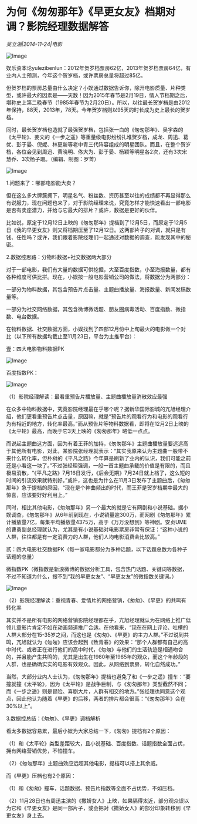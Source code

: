 # 为何《匆匆那年》《早更女友》档期对调？影院经理数据解答

*吴立湘|2014-11-24|电影*

![Image](http://p2.pstatp.com/large/pgc-image/1522053503048b45cc1a87c)

娱乐资本论yulezibenlun：2012年贺岁档票房62亿，2013年贺岁档票房64亿，有业内人士预测，今年这个贺岁档，或许票房总量将超过85亿。

但贺岁档的票房总量由什么决定？小娱通过数据告诉你，除开电影质量、片种类型，或许最大的因素是——天数！因为2015年春节是2月19日，情人节档期之后，堪称史上第二晚春节（1985年春节为2月20日）。所以，以往最长贺岁档是由2012年保持，88天，2013年，78天。今年贺岁档则以95天的时长成为史上最长的贺岁档。

同时，最长贺岁档也造就了最强贺岁档，包括张一白的《匆匆那年》、吴宇森的《太平轮》、姜文的《一步之遥》等重量级电影纷纷扎堆贺岁档，成龙、周迅、葛优、彭于晏、倪妮、林更新等老中青三代阵容组成的明星团队。而且，在整个贺岁档，各位会见到周迅、黄晓明、佟大为、彭于晏、杨颖等明星各2次，还有3次宋慧乔、3次杨子珊。（编辑、制图：罗菁）

![Image](http://p2.pstatp.com/large/pgc-image/1522053502915a0c9ff936c)

1.问题来了：哪部电影能大卖？

但在这么多大牌簇拥下，明星名气、粉丝数、资历甚至以往的成绩都不再显得那么有说服力，现在问题也来了，对于影院经理来说，究竟怎样才能快速看出一部电影是否有卖座潜力，并给与它最大的排片？或许，数据是更好的伙伴。

比如说，原定于12月12日上映的《匆匆那年》提档到了12月5日，而原定于12月5日《我的早更女友》则又将档期压至了12月12日。这两部片子的对调，就只是有钱、任性吗？或许，我们跟着影院经理们一起通过对数据的调查，能发现其中的秘密。

2.数据控思路：分物料数据+社交数据两大部分

对于一部电影，我们有大量的数据可供挖掘，大至百度指数，小至海报数量，都有各种维度可供比拼。现在，小娱按一般电影营销公司的做法，将数据分为两部分：

一部分为物料数据，其包含预告片点击量、主题曲播放量、海报数量、新闻发稿数量等。

一部分为社交网络数据，其包含微博微话题、朋友圈病毒活动、百度指数、微指数、电台数据。

在物料数据、社交数据方面，小娱找到了四部12月份中上旬最火的电影做一个对比（以下所有数据均截止至11月23日，平台为主推平台）：

壹：四大电影物料数据PK

![Image](http://p2.pstatp.com/large/pgc-image/1522053502944054fdfb93c)

百度指数PK：

![Image](http://p2.pstatp.com/large/pgc-image/1522053502990b74a84ff4e)

（1）影院经理解读：最看重预告片播放量、主题曲播放量消散效应最强

在众多中物料数据中，究竟影院经理最在乎哪个呢？据新华国际影城的亢旭经理介绍，他们更看重预告片点击量，原因嘛，就是“预告片的观看行为和电影的观看行为有相近的地方，转化率最高。”而从预告片等物料数据看，即将在12月2日上映的《太平轮》最高，而晚于它3天上映的《匆匆那年》略低一点点。

而说起主题曲这方面，因为有着王菲的加持，《匆匆那年》主题曲播放量要远远高于其他所有电影，对此，某影院张经理就表示：“其实我原来认为主题曲一般带不来什么转化率，但朴树的《平凡之路》今年算是刷新了业内的认识，我们可能之前还是小看这一块了。”不过张经理强调，一般一首主题曲承载的价值是有限的，而且极易消散，“《平凡之路》7月16日发行，《后会无期》7月24日就上档了，这么短的时间的引流效果就特别好。”或许，这也是为什么在11月3日发布了主题曲后，《匆匆那年》急于提档的原因，“现在是个神曲频出的时代，而王菲是贺岁档期中最大的惊喜，应该要好好利用上。”

同时，相比其他电影，《匆匆那年》另一个最大的就是它有网剧和小说基础。据小娱调查，《匆匆那年》从6年前到现在，小说销量逾300万，而网剧《匆匆那年》累计播放量7亿，每集平均播放量4375万，高于《万万没想到》等神剧。安贞UME的曹勇副总经理就认为，尤其是有小说基础对电影票房非常有保证：“这种小说的人群，往往都是有一定消费力的人群，他们人均电影消费会比较高。”

贰：四大电影社交数据PK（每一家电影都分为多种话题，以下话题总数为各种子话题的总量）

微指数PK（微指数是新浪微博的数据分析工具，包含热门话题、关键词等数据，不过不知道为什么，搜不到“我的早更女友”、“早更女友”的微指数关键词。）

![Image](http://p2.pstatp.com/large/pgc-image/152205350295551bed9ff2d)

（2）影院经理解读：重视青春、爱情片的网络营销，《匆匆》、《早更》的共鸣有转化率

其实并不是所有电影的网络营销影院经理都在乎，亢旭经理就认为在网络上推广低领儿童影片肯定不如在动画频道推广合适。在他看来，“现在在网上评论、吐槽的人群大部分在15-35岁之间，而这也是《匆匆》、《早更》的主力人群。”不过说到共鸣，亢旭就认为《匆匆》应该会起到《致青春》的效果：“那个人群都有自己的高中时代、或者正在进行他们的高中时代，《匆匆》与他们的生活轨迹是相通吻合的，并且能产生共鸣的，尤其是出生在1980年至1985年的观众，而这个年龄段的人群，也是确确实实的电影有效观众。因此，从网络到票房，转化自然成功。”

当然，大部分业内人士认为，《匆匆那年》提档也避免了和《一步之遥》撞车：“要撞就撞《太平轮》，因为《太平轮》是战争巨制，与《匆匆那年》类型截然不同；而《一步之遥》则是冒险、喜剧大片，人群有相交的地方。”张经理也同意这个观点，因此他认为随着《早更》的后移，两者的排片都会很高：“《匆匆那年》会在30%以上”。

3.数据控总结：《匆匆》、《早更》调档解析

看太多数据容易累，最后小娱为大家总结一下，《匆匆》提档有2个原因：

（1）和《太平轮》类型差距较大，且小说基础、百度指数、话题指数全面占优，拥有网络营销优势，不怕撞车。

（2）《匆匆那年》主题曲效应远超其他电影，提档可以搭上其余威。

而《早更》压档也有2个原因：

（1）和《匆匆》撞车，话题数据、预告片指数等全面不占优势，不如压档。

（2）11月28日也有周迅主演的《撒娇女人》上映，如果隔得太近，部分观众误以为它和《早更女友》是同一部片子，或会把对《撒娇女人》的部分印象转移到《早更女友》身上去。

